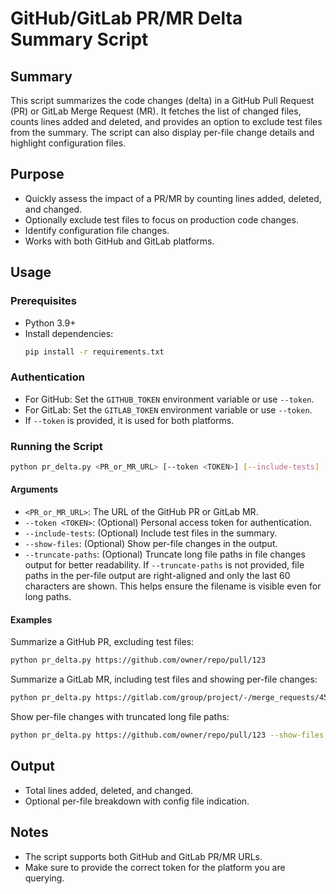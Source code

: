 # GitHub/GitLab PR/MR Delta Summary Script

## Summary

This script summarizes the code changes (delta) in a GitHub Pull Request (PR) or GitLab Merge Request (MR). It fetches the list of changed files, counts lines added and deleted, and provides an option to exclude test files from the summary. The script can also display per-file change details and highlight configuration files.

## Purpose

- Quickly assess the impact of a PR/MR by counting lines added, deleted, and changed.
- Optionally exclude test files to focus on production code changes.
- Identify configuration file changes.
- Works with both GitHub and GitLab platforms.

## Usage

### Prerequisites

- Python 3.9+
- Install dependencies:
  ```bash
  pip install -r requirements.txt
  ```

### Authentication

- For GitHub: Set the `GITHUB_TOKEN` environment variable or use `--token`.
- For GitLab: Set the `GITLAB_TOKEN` environment variable or use `--token`.
- If `--token` is provided, it is used for both platforms.

### Running the Script

```bash
python pr_delta.py <PR_or_MR_URL> [--token <TOKEN>] [--include-tests] [--show-files] [--truncate-paths]
```

#### Arguments

- `<PR_or_MR_URL>`: The URL of the GitHub PR or GitLab MR.
- `--token <TOKEN>`: (Optional) Personal access token for authentication.
- `--include-tests`: (Optional) Include test files in the summary.
- `--show-files`: (Optional) Show per-file changes in the output.
- `--truncate-paths`: (Optional) Truncate long file paths in file changes output for better readability. 
                      If `--truncate-paths` is not provided, file paths in the per-file output are right-aligned and only the last 60 characters are shown. This helps ensure the filename is visible even for long paths.

#### Examples

Summarize a GitHub PR, excluding test files:
```bash
python pr_delta.py https://github.com/owner/repo/pull/123
```

Summarize a GitLab MR, including test files and showing per-file changes:
```bash
python pr_delta.py https://gitlab.com/group/project/-/merge_requests/456 --include-tests --show-files
```


Show per-file changes with truncated long file paths:
```bash
python pr_delta.py https://github.com/owner/repo/pull/123 --show-files --truncate-paths
```

## Output

- Total lines added, deleted, and changed.
- Optional per-file breakdown with config file indication.

## Notes

- The script supports both GitHub and GitLab PR/MR URLs.
- Make sure to provide the correct token for the platform you are querying.
